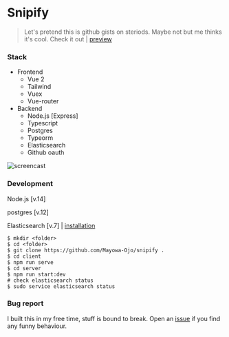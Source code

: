 # Snipify

> Let's pretend this is github gists on steriods. Maybe not but me thinks it's cool. Check it out | [preview](https://snipify.vercel.app)

### Stack
- Frontend
   - Vue 2
   - Tailwind
   - Vuex
   - Vue-router
- Backend
   - Node.js [Express]
   - Typescript
   - Postgres
   - Typeorm
   - Elasticsearch
   - Github oauth

![screencast](https://res.cloudinary.com/devmayor/image/upload/v1614119427/media/recording.gif)

### Development
Node.js [v.14]

postgres [v.12]

Elasticsearch [v.7] | [installation](https://www.elastic.co/guide/en/elasticsearch/reference/current/install-elasticsearch.html)

```shell
$ mkdir <folder>
$ cd <folder>
$ git clone https://github.com/Mayowa-Ojo/snipify .
$ cd client
$ npm run serve
$ cd server
$ npm run start:dev
# check elasticsearch status
$ sudo service elasticsearch status
```

### Bug report
I built this in my free time, stuff is bound to break. Open an [issue](https://github.com/Mayowa-Ojo/snipify/issues/new/choose) if you find any funny behaviour.